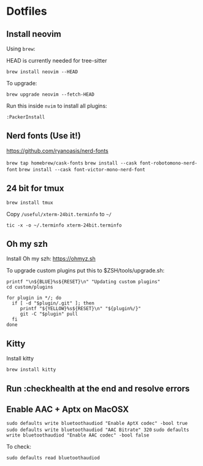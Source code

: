 # Dotfiles

## Install neovim

Using `brew`:

HEAD is currently needed for tree-sitter

`brew install neovim --HEAD`

To upgrade:

`brew upgrade neovim --fetch-HEAD`

Run this inside `nvim` to install all plugins:

`:PackerInstall`

## Nerd fonts (Use it!)

<https://github.com/ryanoasis/nerd-fonts>

`brew tap homebrew/cask-fonts`
`brew install --cask font-robotomono-nerd-font`
`brew install --cask font-victor-mono-nerd-font`

## 24 bit for tmux

`brew install tmux`

Copy `/useful/xterm-24bit.terminfo` to `~/`

`tic -x -o ~/.terminfo xterm-24bit.terminfo`

## Oh my szh

Install Oh my szh: <https://ohmyz.sh>

To upgrade custom plugins put this to $ZSH/tools/upgrade.sh:

```szh
printf "\n${BLUE}%s${RESET}\n" "Updating custom plugins"
cd custom/plugins

for plugin in */; do
  if [ -d "$plugin/.git" ]; then
     printf "${YELLOW}%s${RESET}\n" "${plugin%/}"
     git -C "$plugin" pull
  fi
done
```

## Kitty

Install kitty

`brew install kitty`

## Run :checkhealth at the end and resolve errors

## Enable AAC + Aptx on MacOSX


`sudo defaults write bluetoothaudiod "Enable AptX codec" -bool true`
`sudo defaults write bluetoothaudiod "AAC Bitrate" 320`
`sudo defaults write bluetoothaudiod "Enable AAC codec" -bool false`

To check:

`sudo defaults read bluetoothaudiod`
